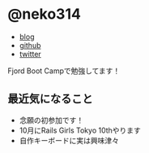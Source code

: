 # @neko314

* [blog](http://neko314.hatenablog.com/)
* [github](https://github.com/neko314)
* [twitter](https://twitter.com/naotyome)

Fjord Boot Campで勉強してます！

## 最近気になること

* 念願の初参加です！
* 10月にRails Girls Tokyo 10thやります
* 自作キーボードに実は興味津々

